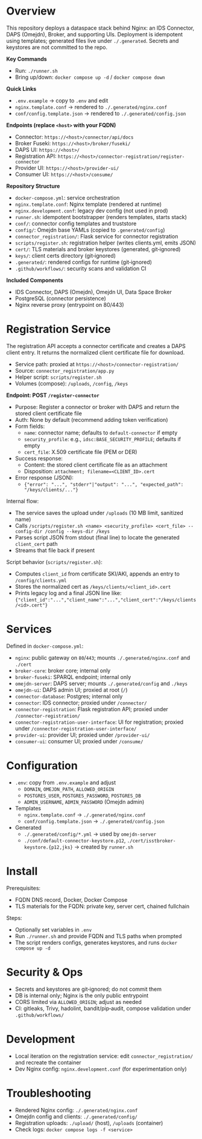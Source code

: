 # Overview

This repository deploys a dataspace stack behind Nginx: an IDS Connector, DAPS (Omejdn), Broker, and supporting UIs. Deployment is idempotent using templates; generated files live under `./.generated`. Secrets and keystores are not committed to the repo.

**Key Commands**
- Run: `./runner.sh`
- Bring up/down: `docker compose up -d` / `docker compose down`

**Quick Links**
- `.env.example` → copy to `.env` and edit
- `nginx.template.conf` → rendered to `./.generated/nginx.conf`
- `conf/config.template.json` → rendered to `./.generated/config.json`

**Endpoints (replace `<host>` with your FQDN)**
- Connector: `https://<host>/connector/api/docs`
- Broker Fuseki: `https://<host>/broker/fuseki/`
- DAPS UI: `https://<host>/`
- Registration API: `https://<host>/connector-registration/register-connector`
- Provider UI: `https://<host>/provider-ui/`
- Consumer UI: `https://<host>/consume/`

**Repository Structure**
- `docker-compose.yml`: service orchestration
- `nginx.template.conf`: Nginx template (rendered at runtime)
- `nginx.development.conf`: legacy dev config (not used in prod)
- `runner.sh`: idempotent bootstrapper (renders templates, starts stack)
- `conf/`: connector config templates and truststore
- `config/`: Omejdn base YAMLs (copied to `.generated/config`)
- `connector_registration/`: Flask service for connector registration
- `scripts/register.sh`: registration helper (writes clients.yml, emits JSON)
- `cert/`: TLS materials and broker keystores (generated, git‑ignored)
- `keys/`: client certs directory (git‑ignored)
- `.generated/`: rendered configs for runtime (git‑ignored)
- `.github/workflows/`: security scans and validation CI

**Included Components**
- IDS Connector, DAPS (Omejdn), Omejdn UI, Data Space Broker
- PostgreSQL (connector persistence)
- Nginx reverse proxy (entrypoint on 80/443)

# Registration Service

The registration API accepts a connector certificate and creates a DAPS client entry. It returns the normalized client certificate file for download.

- Service path: proxied at `https://<host>/connector-registration/`
- Source: `connector_registration/app.py`
- Helper script: `scripts/register.sh`
- Volumes (compose): `/uploads`, `/config`, `/keys`

**Endpoint: POST `/register-connector`**
- Purpose: Register a connector or broker with DAPS and return the stored client certificate file
- Auth: None by default (recommend adding token verification)
- Form fields:
  - `name`: connector name; defaults to `default-connector` if empty
  - `security_profile`: e.g., `idsc:BASE_SECURITY_PROFILE`; defaults if empty
  - `cert_file`: X.509 certificate file (PEM or DER)
- Success response:
  - Content: the stored client certificate file as an attachment
  - Disposition: `attachment; filename=<CLIENT_ID>.cert`
- Error response (JSON):
  - `{"error": "...", "stderr"|"output": "...", "expected_path": "/keys/clients/..."}`

Internal flow:
- The service saves the upload under `/uploads` (10 MB limit, sanitized name)
- Calls `/scripts/register.sh <name> <security_profile> <cert_file> --config-dir /config --keys-dir /keys`
- Parses script JSON from stdout (final line) to locate the generated `client_cert` path
- Streams that file back if present

Script behavior (`scripts/register.sh`):
- Computes `client_id` from certificate SKI/AKI, appends an entry to `/config/clients.yml`
- Stores the normalized cert as `/keys/clients/<client_id>.cert`
- Prints legacy log and a final JSON line like: `{"client_id":"...","client_name":"...","client_cert":"/keys/clients/<id>.cert"}`

# Services

Defined in `docker-compose.yml`:
- `nginx`: public gateway on `80`/`443`; mounts `./.generated/nginx.conf` and `./cert`
- `broker-core`: broker core; internal only
- `broker-fuseki`: SPARQL endpoint; internal only
- `omejdn-server`: DAPS server; mounts `./.generated/config` and `./keys`
- `omejdn-ui`: DAPS admin UI; proxied at root (`/`)
- `connector-database`: Postgres; internal only
- `connector`: IDS connector; proxied under `/connector/`
- `connector-registration`: Flask registration API; proxied under `/connector-registration/`
- `connector-registration-user-interface`: UI for registration; proxied under `/connector-registration-user-interface/`
- `provider-ui`: provider UI; proxied under `/provider-ui/`
- `consumer-ui`: consumer UI; proxied under `/consume/`

# Configuration

- `.env`: copy from `.env.example` and adjust
  - `DOMAIN`, `OMEJDN_PATH`, `ALLOWED_ORIGIN`
  - `POSTGRES_USER`, `POSTGRES_PASSWORD`, `POSTGRES_DB`
  - `ADMIN_USERNAME`, `ADMIN_PASSWORD` (Omejdn admin)
- Templates
  - `nginx.template.conf` → `./.generated/nginx.conf`
  - `conf/config.template.json` → `./.generated/config.json`
- Generated
  - `./.generated/config/*.yml` → used by `omejdn-server`
  - `./conf/default-connector-keystore.p12`, `./cert/isstbroker-keystore.{p12,jks}` → created by `runner.sh`

# Install

Prerequisites:
- FQDN DNS record, Docker, Docker Compose
- TLS materials for the FQDN: private key, server cert, chained fullchain

Steps:
- Optionally set variables in `.env`
- Run `./runner.sh` and provide FQDN and TLS paths when prompted
- The script renders configs, generates keystores, and runs `docker compose up -d`

# Security & Ops

- Secrets and keystores are git‑ignored; do not commit them
- DB is internal only; Nginx is the only public entrypoint
- CORS limited via `ALLOWED_ORIGIN`; adjust as needed
- CI: gitleaks, Trivy, hadolint, bandit/pip‑audit, compose validation under `.github/workflows/`

# Development

- Local iteration on the registration service: edit `connector_registration/` and recreate the container
- Dev Nginx config: `nginx.development.conf` (for experimentation only)

# Troubleshooting

- Rendered Nginx config: `./.generated/nginx.conf`
- Omejdn config and clients: `./.generated/config/`
- Registration uploads: `./upload/` (host), `/uploads` (container)
- Check logs: `docker compose logs -f <service>`
